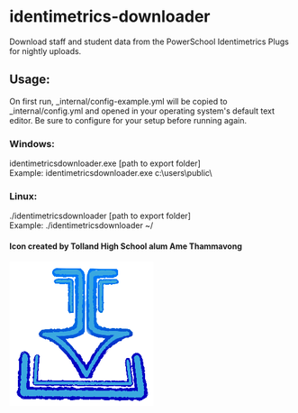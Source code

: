 # identimetrics-downloader
Download staff and student data from the PowerSchool Identimetrics Plugs for nightly uploads.

## Usage:

On first run, _internal/config-example.yml will be copied to _internal/config.yml and opened in your operating system's default text editor. Be sure to configure for your setup before running again.

### Windows:
identimetricsdownloader.exe [path to export folder]  
Example: identimetricsdownloader.exe c:\users\public\

### Linux:
./identimetricsdownloader [path to export folder]  
Example: ./identimetricsdownloader ~/

#### Icon created by Tolland High School alum Ame Thammavong
![image info](./identimetrics_downloader/icon/identimetricsdownloader.png)